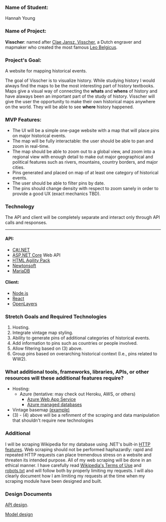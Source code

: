 ### Name of Student:

 Hannah Young

### Name of Project:

**Visscher**: named after [Clae Jansz. Visscher](https://en.wikipedia.org/wiki/Claes_Jansz._Visscher), a Dutch engraver and mapmaker who created the most famous [Leo Belgicus](https://en.wikipedia.org/wiki/Leo_Belgicus).

### Project's Goal:
A website for mapping historical events. 

The goal of Visscher is to visualize history. While studying history I would always find the maps to be the most interesting part of history textbooks. Maps give a visual way of connecting the **whats** and **whens** of history and have alaways been an important part of the study of history. Visscher will give the user the opportunity to make their own historical maps anywhere on the world. They will be able to see **where** history happened.

### MVP Features:
* The UI will be a simple one-page website with a map that will place pins on major historical events.
* The map will be fully interactable: the user should be able to pan and zoom in real-time. 
* The map should be able to zoom out to a global view, and zoom into a regional view with enough detail to make out major geographical and political features such as rivers, mountains, country borders, and major cities.
* Pins generated and placed on map of at least one category of historical events.
* The user should be able to filter pins by date.
* The pins should change density with respect to zoom sanely in order to provide a good UX (exact mechanics TBD).

### Technology

The API and client will be completely separate and interact only through API calls and responses.

________

#### API:
* [C#/.NET](https://dotnet.microsoft.com/en-us/languages/csharp)
* [ASP.NET Core](https://docs.microsoft.com/en-us/aspnet/core/?view=aspnetcore-6.0) Web API
* [HTML Agility Pack](https://html-agility-pack.net/)
* [Newtonsoft](https://www.newtonsoft.com/json)
* [MariaDB](https://mariadb.org/)

#### Client:
* [Node.js](https://nodejs.org/)
* [React](https://reactjs.org/)
* [OpenLayers](https://openlayers.org/)

### Stretch Goals and Required Technologies
1. Hosting.
2. Integrate vintage map styling.
3. Ability to generate pins of additional categories of historical events.
4. Add information to pins such as countries or people involved.
5. Allow filtering based on (3) above.
6. Group pins based on overarching historical context (I.e., pins related to WW2).

### What additional tools, frameworks, libraries, APIs, or other resources will these additional features require?
* Hosting:
    * Azure (tentative: may check out Heroku, AWS, or others)
        * [Azure Web App Service](https://azure.microsoft.com/en-us/services/app-service/web/)
        * [Azure managed databases](https://azure.microsoft.com/en-us/solutions/databases/)
* Vintage basemap [(example)](https://nation.maps.arcgis.com/home/webmap/viewer.html?webmap=ccbfec91e19d4f9fb0769af361c31516)
* (3) - (4) above will be a refinment of the scraping and data manipulation that shouldn't require new technologies

### Additional

I will be scraping Wikipedia for my database using .NET's built-in [HTTP features](https://docs.microsoft.com/en-us/dotnet/api/system.net.http.httpclient?view=net-6.0). Web scraping should not be performed haphazardly: rapid and repeated HTTP requests can place tremendous stress on a website and threaten its intended purpose. All of my web scraping will be done in an ethical manner. I have carefully read [Wikipedia's Terms of Use](https://foundation.wikimedia.org/wiki/Terms_of_Use/en#Our_Terms_of_Use) and [robots.txt](https://en.wikipedia.org/robots.txt) and will follow both by properly limiting my requests. I will also clearly document how I am limiting my requests at the time when my scraping module have been designed and built.

### Design Documents

[API design](./design.png).

[Model design](./modeL_design.png)